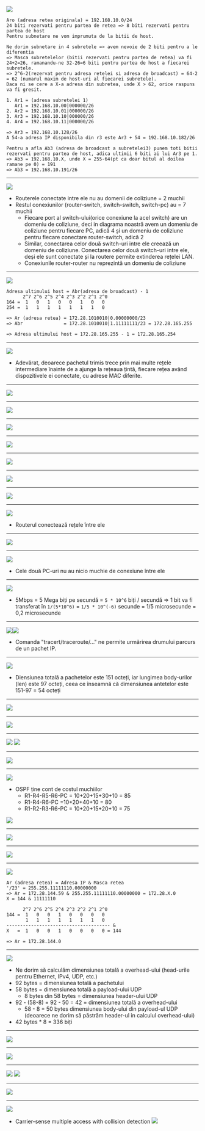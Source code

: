 ![](Images/Examen2024/E2024Ex1.png)

```
Aro (adresa retea originala) = 192.168.10.0/24
24 biti rezervati pentru partea de retea => 8 biti rezervati pentru partea de host
Pentru subnetare ne vom imprumuta de la bitii de host.

Ne dorim subnetare in 4 subretele => avem nevoie de 2 biti pentru a le diferentia
=> Masca subretelelor (bitii rezervati pentru partea de retea) va fi 24+2=26, ramanandu-ne 32-26=6 biti pentru partea de host a fiecarei subretele.
=> 2^6-2(rezervat pentru adresa retelei si adresa de broadcast) = 64-2 = 62 (numarul maxim de host-uri al fiecarei subretele).
Daca ni se cere a X-a adresa din subretea, unde X > 62, orice raspuns va fi gresit.

1. Ar1 = (adresa subretelei 1)
   Ar1 = 192.168.10.00|000000/26
2. Ar2 = 192.168.10.01|000000/26
3. Ar3 = 192.168.10.10|000000/26
4. Ar4 = 192.168.10.11|000000/26

=> Ar3 = 192.168.10.128/26
A 54-a adresa IP disponibila din r3 este Ar3 + 54 = 192.168.10.182/26

Pentru a afla Ab3 (adresa de broadcast a subretelei3) punem toti bitii rezervati pentru partea de host, adica ultimii 6 biti ai lui Ar3 pe 1.
=> Ab3 = 192.168.10.X, unde X = 255-64(pt ca doar bitul al doilea ramane pe 0) = 191
=> Ab3 = 192.168.10.191/26

```

---

![](Images/Examen2024/E2024Ex2.png)
- Routerele conectate intre ele nu au domenii de coliziune = 2 muchii
- Restul conexiunilor (router-switch, switch-switch, switch-pc) au = 7 muchii
	- Fiecare port al switch-ului(orice conexiune la acel switch) are un domeniu de coliziune, deci in diagrama noastră avem un domeniu de coliziune pentru fiecare PC, adică 4 și un domeniu de coliziune pentru fiecare conectare router-switch, adică 2
	- Similar, conectarea celor două switch-uri intre ele creează un domeniu de coliziune. Conectarea celor două switch-uri intre ele, deși ele sunt conectate și la routere permite extinderea rețelei LAN.
	- Conexiunile router-router nu reprezintă un domeniu de coliziune

---

![](Images/Examen2024/E2024Ex3.png)
```
Adresa ultimului host = Abr(adresa de broadcast) - 1
      2^7 2^6 2^5 2^4 2^3 2^2 2^1 2^0
164 =  1   0   1   0   0   1   0   0
254 =  1   1   1   1   1   1   1   0

=> Ar (adresa retea) = 172.28.1010010|0.00000000/23
=> Abr               = 172.28.1010010|1.11111111/23 = 172.28.165.255

=> Adresa ultimului host = 172.28.165.255 - 1 = 172.28.165.254

```

---

![](Images/Examen2024/E2024Ex4.png)
- Adevărat, deoarece pachetul trimis trece prin mai multe rețele intermediare înainte de a ajunge la rețeaua țintă, fiecare rețea având dispozitivele ei conectate, cu adrese MAC diferite.

---

![](Images/Examen2024/E2024Ex5.png)

---

![](Images/Examen2024/E2024Ex6.png)

---

![](Images/Examen2024/E2024Ex7.png)

---

![](Images/Examen2024/E2024Ex8.png)

---

![](Images/Examen2024/E2024Ex9.png)

---

![](Images/Examen2024/E2024Ex10.png)

---

![](Images/Examen2024/E2024Ex11.png)

---

![](Images/Examen2024/E2024Ex12.png)
- Routerul conectează rețele între ele

---

![](Images/Examen2024/E2024Ex13.png)

---

![](Images/Examen2024/E2024Ex14.png)
- Cele două PC-uri nu au nicio muchie de conexiune între ele

---

![](Images/Examen2024/E2024Ex15.png)
- 5Mbps = 5 Mega biți pe secundă = ``5 * 10^6`` biți / secundă => 1 bit va fi transferat în ``1/(5*10^6)`` = ``1/5 * 10^(-6)`` secunde = 1/5 microsecunde = 0,2 microsecunde

---

![](Images/Examen2024/E2024Ex16.png)![](Images/Examen2024/E2024Ex16tracert.png)
- Comanda "tracert/traceroute/..." ne permite urmărirea drumului parcurs de un pachet IP.

---

![](Images/Examen2024/E2024Ex17.png)

- Diensiunea totală a pachetelor este 151 octeți, iar lungimea body-urilor (len) este 97 octeți, ceea ce înseamnă că dimensiunea antetelor este 151-97 = 54 octeți

---

![](Images/Examen2024/E2024Ex18.png)

---

![](Images/Examen2024/E2024Ex19.png)

---

![](Images/Examen2024/E2024Ex20.png)
![](Images/Examen2024/RE2024Ex20.png)

---

![](Images/Examen2024/E2024Ex21.png)

---

![](Images/Examen2024/E2024Ex22.png)
- OSPF ține cont de costul muchiilor
	- R1-R4-R5-R6-PC = 10+20+15+30+10 = 85
	- R1-R4-R6-PC =10+20+40+10 = 80
	- R1-R2-R3-R6-PC = 10+20+15+20+10 = 75

![](Images/CursRutareDinamica.png)

---

![](Images/Examen2024/E2020Ex23.png)

---

![](Images/Examen2024/E2024Ex23.png)

---

![](Images/Examen2024/E2024Ex24.png)
```
Ar (adresa retea) = Adresa IP & Masca retea
'/23' = 255.255.11111110.00000000 
=> Ar = 172.28.144.59 & 255.255.11111110.00000000 = 172.28.X.0
X = 144 & 11111110

      2^7 2^6 2^5 2^4 2^3 2^2 2^1 2^0
144 =  1   0   0   1   0   0   0   0
       1   1   1   1   1   1   1   0
-------------------------------------- &
X   =  1   0   0   1   0   0   0   0 = 144

=> Ar = 172.28.144.0
```

---

![](Images/Examen2024/E2024Ex25.png)
- Ne dorim să calculăm dimensiunea totală a overhead-ului (head-urile pentru Ethernet, IPv4, UDP, etc.)
- 92 bytes = dimensiunea totală a pachetului
- 58 bytes = dimensiunea totală a payload-ului UDP
	- 8 bytes din 58 bytes = dimensiunea header-ului UDP
- 92 - (58-8) = 92 - 50 = 42 = dimensiunea totală a overhead-ului
	- 58 - 8 = 50 bytes dimensiunea body-ului din payload-ul UDP (deoarece ne dorim să păstrăm header-ul in calculul overhead-ului)
- 42 bytes * 8  = 336 biți


---

![](Images/Examen2024/E2024Ex26.png)

---

![](Images/Examen2024/E2024Ex27.png)

---

![](Images/Examen2024/E2024Ex28.png)
![](Images/Examen2024/E2024Ex28UDP.png)

---

![](Images/Examen2024/E2024Ex29.png)

---

![](Images/Examen2024/E2024Ex30.png)
- Carrier-sense multiple access with collision detection
![](Images/Examen2024/E2024Ex30CSMACD.png)
